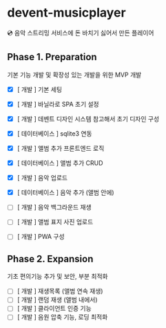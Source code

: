 # devent-musicplayer
💿 음악 스트리밍 서비스에 돈 바치기 싫어서 만든 플레이어


## Phase 1. Preparation

기본 기능 개발 및 확장성 있는 개발을 위한 MVP 개발

* [x] [ 개발 ] 기본 세팅
* [x] [ 개발 ] 바닐라로 SPA 초기 설정
* [x] [ 개발 ] 데벤트 디자인 시스템 참고해서 초기 디자인 구성
* [x] [ 데이터베이스 ] sqlite3 연동
* [x] [ 개발 ] 앨범 추가 프론트엔드 로직
* [x] [ 데이터베이스 ] 앨범 추가 CRUD
* [x] [ 개발 ] 음악 업로드
* [x] [ 데이터베이스 ] 음악 추가 (앨범 안에)
* [ ] [ 개발 ] 음악 백그라운드 재생
* [ ] [ 개발 ] 앨범 표지 사진 업로드
* [ ] [ 개발 ] PWA 구성


## Phase 2. Expansion

기초 편의기능 추가 및 보안, 부분 최적화

* [ ] [ 개발 ] 재생목록 (앨범 연속 재생)
* [ ] [ 개발 ] 랜덤 재생 (앨범 내에서)
* [ ] [ 개발 ] 클라이언트 인증 기능
* [ ] [ 개발 ] 음원 압축 기능, 로딩 최적화
